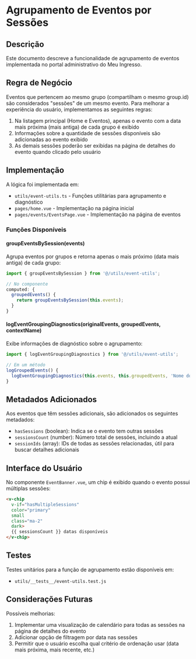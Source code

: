 # Agrupamento de Eventos por Sessões

## Descrição

Este documento descreve a funcionalidade de agrupamento de eventos implementada no portal administrativo do Meu Ingresso.

## Regra de Negócio

Eventos que pertencem ao mesmo grupo (compartilham o mesmo group.id) são considerados "sessões" de um mesmo evento. Para melhorar a experiência do usuário, implementamos as seguintes regras:

1. Na listagem principal (Home e Eventos), apenas o evento com a data mais próxima (mais antiga) de cada grupo é exibido
2. Informações sobre a quantidade de sessões disponíveis são adicionadas ao evento exibido
3. As demais sessões poderão ser exibidas na página de detalhes do evento quando clicado pelo usuário

## Implementação

A lógica foi implementada em:

- `utils/event-utils.ts` - Funções utilitárias para agrupamento e diagnóstico
- `pages/home.vue` - Implementação na página inicial
- `pages/events/EventsPage.vue` - Implementação na página de eventos

### Funções Disponíveis

#### groupEventsBySession(events)

Agrupa eventos por grupos e retorna apenas o mais próximo (data mais antiga) de cada grupo:

```javascript
import { groupEventsBySession } from '@/utils/event-utils';

// No componente
computed: {
  groupedEvents() {
    return groupEventsBySession(this.events);
  }
}
```

#### logEventGroupingDiagnostics(originalEvents, groupedEvents, contextName)

Exibe informações de diagnóstico sobre o agrupamento:

```javascript
import { logEventGroupingDiagnostics } from '@/utils/event-utils';

// Em um método
logGroupedEvents() {
  logEventGroupingDiagnostics(this.events, this.groupedEvents, 'Nome do Contexto');
}
```

## Metadados Adicionados

Aos eventos que têm sessões adicionais, são adicionados os seguintes metadados:

- `hasSessions` (boolean): Indica se o evento tem outras sessões
- `sessionsCount` (number): Número total de sessões, incluindo a atual
- `sessionIds` (array): IDs de todas as sessões relacionadas, útil para buscar detalhes adicionais

## Interface do Usuário

No componente `EventBanner.vue`, um chip é exibido quando o evento possui múltiplas sessões:

```html
<v-chip
  v-if="hasMultipleSessions"
  color="primary"
  small
  class="ma-2"
  dark>
  {{ sessionsCount }} datas disponíveis
</v-chip>
```

## Testes

Testes unitários para a função de agrupamento estão disponíveis em:
- `utils/__tests__/event-utils.test.js`

## Considerações Futuras

Possíveis melhorias:

1. Implementar uma visualização de calendário para todas as sessões na página de detalhes do evento
2. Adicionar opção de filtragem por data nas sessões
3. Permitir que o usuário escolha qual critério de ordenação usar (data mais próxima, mais recente, etc.) 